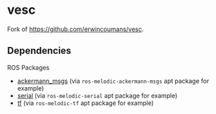 # vesc

Fork of https://github.com/erwincoumans/vesc.

## Dependencies
ROS Packages
- [ackermann_msgs](http://wiki.ros.org/ackermann_msgs) (via `ros-melodic-ackermann-msgs` apt package for example)
- [serial](http://wiki.ros.org/serial) (via `ros-melodic-serial` apt package for example)
- [tf](http://wiki.ros.org/tf) (via `ros-melodic-tf` apt package for example)
